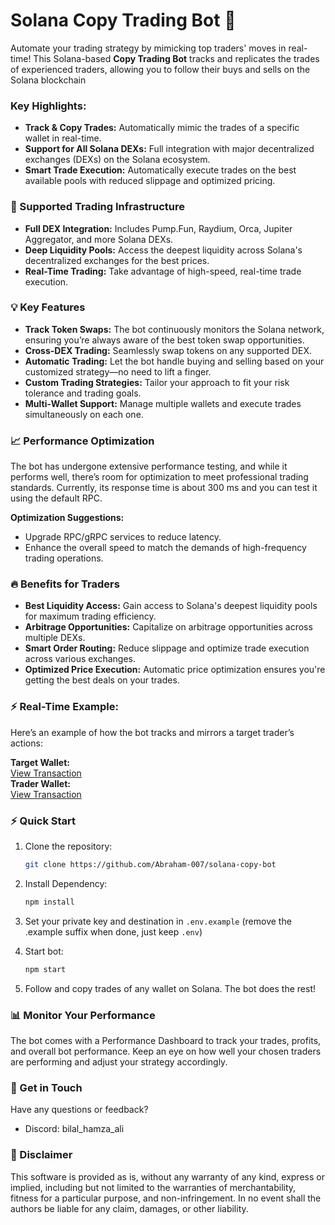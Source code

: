 # Solana Copy Trading Bot 🚀

Automate your trading strategy by mimicking top traders' moves in real-time! This Solana-based **Copy Trading Bot** tracks and replicates the trades of experienced traders, allowing you to follow their buys and sells on the Solana blockchain

### Key Highlights:
- **Track & Copy Trades:** Automatically mimic the trades of a specific wallet in real-time.
- **Support for All Solana DEXs:** Full integration with major decentralized exchanges (DEXs) on the Solana ecosystem.
- **Smart Trade Execution:** Automatically execute trades on the best available pools with reduced slippage and optimized pricing.

### 🚀 Supported Trading Infrastructure

- **Full DEX Integration:** Includes Pump.Fun, Raydium, Orca, Jupiter Aggregator, and more Solana DEXs.
- **Deep Liquidity Pools:** Access the deepest liquidity across Solana's decentralized exchanges for the best prices.
- **Real-Time Trading:** Take advantage of high-speed, real-time trade execution.

### 💡 Key Features

- **Track Token Swaps:** The bot continuously monitors the Solana network, ensuring you’re always aware of the best token swap opportunities.
- **Cross-DEX Trading:** Seamlessly swap tokens on any supported DEX.
- **Automatic Trading:** Let the bot handle buying and selling based on your customized strategy—no need to lift a finger.
- **Custom Trading Strategies:** Tailor your approach to fit your risk tolerance and trading goals.
- **Multi-Wallet Support:** Manage multiple wallets and execute trades simultaneously on each one.

### 📈 Performance Optimization

The bot has undergone extensive performance testing, and while it performs well, there’s room for optimization to meet professional trading standards. Currently, its response time is about 300 ms and you can test it using the default RPC.

**Optimization Suggestions:**
- Upgrade RPC/gRPC services to reduce latency.
- Enhance the overall speed to match the demands of high-frequency trading operations.

### 🔥 Benefits for Traders

- **Best Liquidity Access:** Gain access to Solana's deepest liquidity pools for maximum trading efficiency.
- **Arbitrage Opportunities:** Capitalize on arbitrage opportunities across multiple DEXs.
- **Smart Order Routing:** Reduce slippage and optimize trade execution across various exchanges.
- **Optimized Price Execution:** Automatic price optimization ensures you're getting the best deals on your trades.

### ⚡ Real-Time Example:

Here’s an example of how the bot tracks and mirrors a target trader’s actions:

   **Target Wallet:**  
   [View Transaction](https://solscan.io/tx/gEGTHyF1JH2GUYpML79m6rnzYpE3y2CJ3r4U2STa8himW53rzdCCAVkTdkLW9w7x3YE5pLw4vYa9qqWaLzKGrfp)  
   **Trader Wallet:**  
   [View Transaction](https://solscan.io/tx/i8UKtsMbkfdz481MSD68Kawj3o8AkTyHLkjiJsgGfCZAtebUBnUCZ18TYkzCZxJLAkkrteU98sHxhiq3kwtL9rc)

### ⚡ Quick Start

1. Clone the repository:
   ```bash
   git clone https://github.com/Abraham-007/solana-copy-bot

2. Install Dependency:
   ```bash
   npm install

3. Set your private key and destination in `.env.example` (remove the .example suffix when done, just keep `.env`)

4. Start bot:
   ```bash
   npm start

5. Follow and copy trades of any wallet on Solana. The bot does the rest!

### 📊 Monitor Your Performance

The bot comes with a Performance Dashboard to track your trades, profits, and overall bot performance. Keep an eye on how well your chosen traders are performing and adjust your strategy accordingly.

### 💬 Get in Touch
Have any questions or feedback?

- Discord: bilal_hamza_ali 

### 🌈 Disclaimer

This software is provided as is, without any warranty of any kind, express or implied, including but not limited to the warranties of merchantability, fitness for a particular purpose, and non-infringement. In no event shall the authors be liable for any claim, damages, or other liability.
  
 
 
 
 
 
 
 
 
 
 
 
 
 
 
 
 
 
 
 
 
 
 
 
 
 
 
 
 
 
 
 
 
 
 
 
 
 
 
 
 
 
 
 
 
 
 
 
 
 
 
 
 
 
 
 
 
 
 
 
 
 
 
 
 
 
 
 
 
 
 
 
 
 
 
 
 
 
 
 
 
 
 
 
 
 
 
 
 
 
 
 
 
 
 
 
 
 
 
 
 
 
 
 
 
 
 
 
 
 
 
 
 
 
 
 
 
 
 
 
 
 
 
 
 
 
 
 
 
 
 
 
 
 
 
 
 
 
 
 
 
 
 
 
 
 
 
 
 
 
 
 
 
 
 
 
 
 
 
 
 
 
 
 
 
 
 
 
 
 
 
 
 
 
 
 
 
 
 
 
 
 
 
 
 
 
 
 
 
 
 
 
 
 
 
 
 
 
 
 
 
 
 
 
 
 
 
 
 
 
 
 
 
 
 
 
 
 
 
 
 
 
 
 
 
 
 
 
 
 
 
 
 
 
 
 
 
 
 
 
 
 
 
 
 
 
 
 
 
 
 
 
 
 
 
 
 
 
 
 
 
 
 
 
 
 
 
 
 
 
 
 
 
 
 
 
 
 
 
 
 
 
 
 
 
 
 
 
 
 
 
 
 
 
 
 
 
 
 
 
 
 
 
 
 
 
 
 
 
 
 
 
 
 
 
 
 
 
 
 
 
 
 
 
 
 
 
 
 
 
 
 
 
 
 
 
 
 
 
 
 
 
 
 
 
 
 
 
 
 
 
 
 
 
 
 
 
 
 
 
 
 
 
 
 
 
 
 
 
 
 
 
 
 
 
 
 
 
 
 
 
